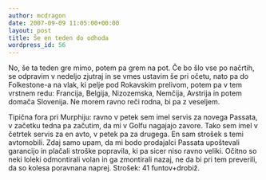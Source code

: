 ```yaml
---
author: mcdragon
date: 2007-09-09 11:05:00+00:00
layout: post
title: Še en teden do odhoda
wordpress_id: 56
---
```


No, še ta teden gre mimo, potem pa grem na pot. Če bo šlo vse po načrtih, se odpravim v nedeljo zjutraj in se vmes ustavim še pri očetu, nato pa do Folkestone-a na vlak, ki pelje pod Rokavskim prelivom, potem pa v tem vrstnem redu: Francija, Belgija, Nizozemska, Nemčija, Avstrija in potem domača Slovenija. Ne morem ravno reči rodna, bi pa z veseljem.  
  
Tipična fora pri Murphiju: ravno v petek sem imel servis za novega Passata, v začetku tedna pa začutim, da mi v Golfu nagajajo zavore. Tako sem imel v četrtek servis za en avto, v petek pa za drugega. En sam strošek s temi avtomobili. Zdaj samo upam, da mi bodo prodajalci Passata upoštevali garancijo in plačali stroške popravila, ki pa sicer niso ravno veliki. Očitno so neki loleki odmontirali volan in ga zmontirali nazaj, ne da bi pri tem preverili, da so kolesa poravnana naprej. Strošek: 41 funtov+drobiž.
